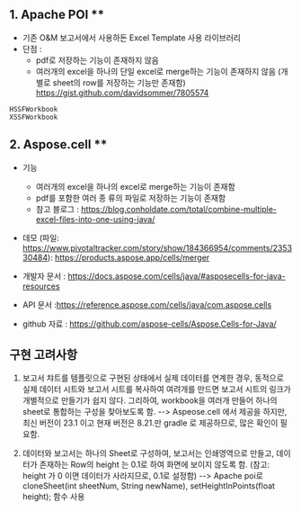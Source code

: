 ## 1. Apache POI **
-  기존 O&M 보고서에서 사용하돈 Excel Template 사용 라이브러리
- 단점 :
  - pdf로 저장하는 기능이 존재하지 않음
  - 여러개의 excel을 하나의 단일 excel로 merge하는 기능이 존재하지 않음 (개별로 sheet의 row를 저장하는 기능만 존재함)
   https://gist.github.com/davidsommer/7805574
```
HSSFWorkbook
XSSFWorkbook
```

## 2. Aspose.cell  **
- 기능
  - 여러개의 excel을 하나의 excel로 merge하는 기능이 존재함
  - pdf를 포함한 여러 종 류의 파일로 저장하는 기능이 존재함
  - 참고 블로그 : https://blog.conholdate.com/total/combine-multiple-excel-files-into-one-using-java/

- 데모 (파일: https://www.pivotaltracker.com/story/show/184366954/comments/235330484): https://products.aspose.app/cells/merger  
- 개발자 문서 : https://docs.aspose.com/cells/java/#asposecells-for-java-resources
- API 문서 :https://reference.aspose.com/cells/java/com.aspose.cells
- github 자료 : https://github.com/aspose-cells/Aspose.Cells-for-Java/



## 구현 고려사항
 1. 보고서 챠트를 템플릿으로 구현된 상태에서 실제 데이터를 연계한 경우, 동적으로 실제 데이터 시트와 보고서 시트를 복사하여 여려개를 만드면
보고서 시트의 링크가 개별적으로 만들기가 쉽지 않다. 그리하여, workbook을 여러개 만들어 하나의 sheet로 통합하는 구성을 찾아보도록 함.
--> Aspeose.cell 에서 제공을 하지만, 최신 버전이 23.1 이고 현재 버전은 8.21.만 gradle 로 제공하므로, 많은 확인이 필요함.

2. 데이터와 보고서는 하나의 Sheet로 구성하여,  보고서는 인쇄영역으로 만들고, 데이터가 존재하는 Row의 height 는 0.1로 하여 화면에 보이지 않도록 함. (참고: height 가 0 이면 데이터가 사라지므로, 0.1로 설정함)
 -->  Apache poi로 cloneSheet(int sheetNum, String newName),  setHeightInPoints(float height); 함수 사용  
